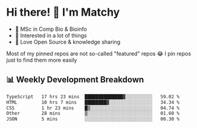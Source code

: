 # Hi there! 👋 I'm Matchy

- 🧬 MSc in Comp Bio & Bioinfo
- 🎈 Interested in a lot of things
- 💜 Love Open Source & knowledge sharing

Most of my pinned repos are not so-called "featured" repos 😂 I pin repos just to find them more easily

## 📊 Weekly Development Breakdown

<!--START_SECTION:waka-->

```txt
TypeScript   17 hrs 23 mins  ██████████████▓░░░░░░░░░░   59.02 %
HTML         10 hrs 7 mins   ████████▓░░░░░░░░░░░░░░░░   34.34 %
CSS          1 hr 23 mins    █▒░░░░░░░░░░░░░░░░░░░░░░░   04.74 %
Other        28 mins         ▒░░░░░░░░░░░░░░░░░░░░░░░░   01.60 %
JSON         5 mins          ░░░░░░░░░░░░░░░░░░░░░░░░░   00.30 %
```

<!--END_SECTION:waka-->
